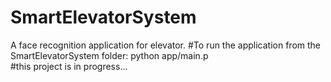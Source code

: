 # SmartElevatorSystem 
A face recognition application for elevator.
#To run the application from the SmartElevatorSystem folder:  python app/main.p <br/>
#this project is in progress...

